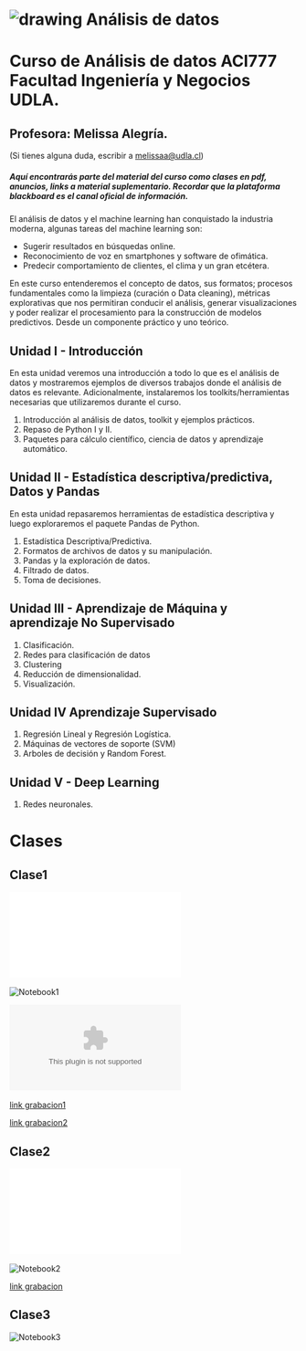 
 
 # <img aling src="https://github.com/malegria01/AnalisisDatos/blob/main/img/data_analysis.png" alt="drawing" width="70"> Análisis de datos 
 



# Curso de Análisis de datos ACI777 Facultad Ingeniería y Negocios UDLA.

## Profesora: Melissa Alegría. 
(Si tienes alguna duda, escribir a melissaa@udla.cl)
 
##### Aquí encontrarás parte del material del curso como clases en pdf, anuncios, links a material suplementario. Recordar que la plataforma blackboard es el canal oficial de información.

El análisis de datos y el machine learning han conquistado la industria moderna, algunas tareas del machine learning son:

- Sugerir resultados en búsquedas online.
- Reconocimiento de voz en smartphones y software de ofimática.
- Predecir comportamiento de clientes, el clima y un gran etcétera.

En este curso entenderemos el concepto de datos, sus formatos; procesos fundamentales como la limpieza 
(curación o Data cleaning), métricas explorativas que nos permitiran conducir el análisis, generar visualizaciones 
y poder realizar el procesamiento para la construcción de modelos predictivos. Desde un componente práctico y uno teórico.


## Unidad I - Introducción
En esta unidad veremos una introducción a todo lo que es el análisis de datos y mostraremos ejemplos de diversos trabajos donde el análisis de datos es relevante. Adicionalmente, instalaremos los toolkits/herramientas necesarias que utilizaremos durante el curso.

1. Introducción al análisis de datos, toolkit y ejemplos prácticos.
2. Repaso de Python I y II.
3. Paquetes para cálculo científico, ciencia de datos y aprendizaje automático.

## Unidad II - Estadística descriptiva/predictiva, Datos y Pandas

En esta unidad repasaremos herramientas de estadística descriptiva y luego exploraremos el paquete Pandas de Python.

1. Estadística Descriptiva/Predictiva.
2. Formatos de archivos de datos y su manipulación.
3. Pandas y la exploración de datos.
4. Filtrado de datos.
5. Toma de decisiones.

## Unidad III - Aprendizaje de Máquina y aprendizaje No Supervisado

1. Clasificación.
2. Redes para clasificación de datos
3. Clustering
4. Reducción de dimensionalidad.
5. Visualización.

## Unidad IV Aprendizaje Supervisado
1. Regresión Lineal y Regresión Logística.
2. Máquinas de vectores de soporte (SVM)
3. Arboles de decisión y Random Forest.

## Unidad V - Deep Learning

1. Redes neuronales.


Clases
========================

## Clase1

![Clase1_pdf](Clases/Clase1.pdf)

![Notebook1](notebooks/Clase1.ipynb)

![archivo_csv](data/cars.csv)

[link grabacion1](https://udla.zoom.us/rec/share/ktBUUZNGP58JSi052J729PBZMvxaj5bhCKRIPxE3DAAmF1Cwcs0sm2IQ7wdDl6AV.X-aq3I6x_l4xhYJR)

[link grabacion2](https://udla.zoom.us/rec/share/QMTm2US-4zoD7Z4so0SmILiYyyYGpYL8DIMp13El6Fxh39Gi2xzWGkzmgJrTJH8f.hZ43u-Ms6JZTYcFK)


## Clase2

![Clase2_pdf](Clases/Clase2.pdf)


![Notebook2](notebooks/RepasoPython1.ipynb)

[link grabacion](https://udla.zoom.us/rec/share/OyFMyBnTp-FgA6lSEv5MJATJPFI9N-_GNKtkhPS-PvtSnEvXfLTD6vqXBg0aYtna.jbjtiGFqRb8zK6rS)

## Clase3

![Notebook3](notebooks/RepasoPythonII.ipynb)
